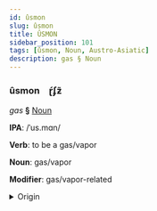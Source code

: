 ```yaml
---
id: ûsmon
slug: ûsmon
title: ÛSMON
sidebar_position: 101
tags: [ûsmon, Noun, Austro-Asiatic]
description: gas § Noun
---
```


### ûsmon&emsp;<span kind="abugida">ɽ́ʄƶ̃</span>

*gas* **§** [Noun](../../tags/Noun)

**IPA**: /ˈus.mɑn/

**Verb**: to be a gas/vapor

**Noun**: gas/vapor

**Modifier**: gas/vapor-related

<details>
    <summary>Origin</summary>
    Khmer ឧស្ម័ន ʼusman /ʔu.ˈsman/<br/>
    <em>Austro-Asiatic Language Family</em>
</details>